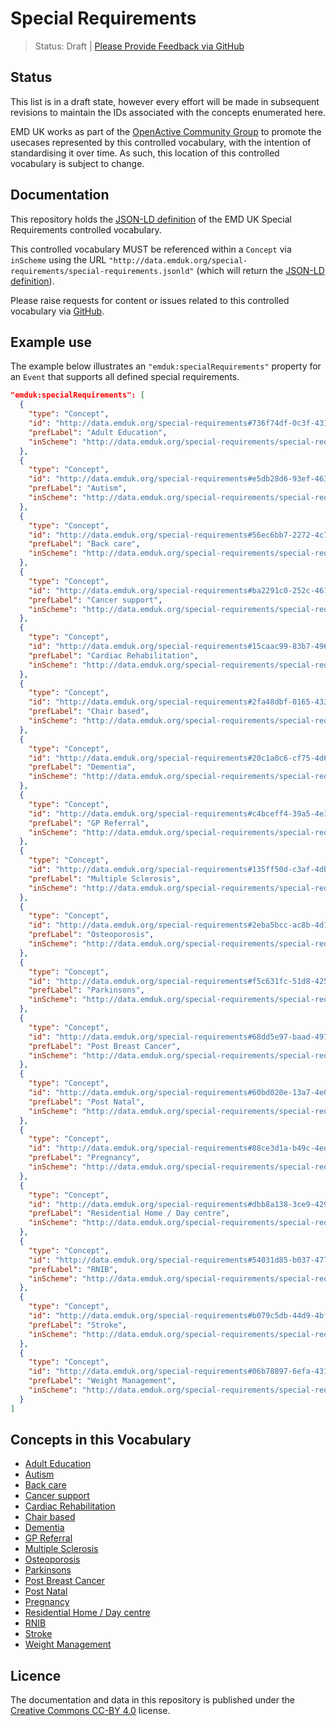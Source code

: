 # Special Requirements

> Status: Draft | [Please Provide Feedback via GitHub](https://github.com/emduk/special-requirements/issues)

## Status

This list is in a draft state, however every effort will be made in subsequent revisions to maintain the IDs associated with the concepts enumerated here.

EMD UK works as part of the [OpenActive Community Group](https://www.w3.org/community/openactive) to promote the usecases represented by this controlled vocabulary, with the intention of standardising it over time. As such, this location of this controlled vocabulary is subject to change.

## Documentation

This repository holds the [JSON-LD definition](http://data.emduk.org/special-requirements/special-requirements.jsonld) of the EMD UK Special Requirements controlled vocabulary.

This controlled vocabulary MUST be referenced within a `Concept` via `inScheme` using the URL `"http://data.emduk.org/special-requirements/special-requirements.jsonld"` (which will return the [JSON-LD definition](http://data.emduk.org/special-requirements/special-requirements.jsonld)).

Please raise requests for content or issues related to this controlled vocabulary via [GitHub](https://github.com/emduk/special-requirements/issues). 

## Example use

The example below illustrates an `"emduk:specialRequirements"` property for an `Event` that supports all defined special requirements.

```json
"emduk:specialRequirements": [
  {
    "type": "Concept",
    "id": "http://data.emduk.org/special-requirements#736f74df-0c3f-4314-9bd5-eec6b9c2f34f",
    "prefLabel": "Adult Education",
    "inScheme": "http://data.emduk.org/special-requirements/special-requirements.jsonld"
  },
  {
    "type": "Concept",
    "id": "http://data.emduk.org/special-requirements#e5db28d6-93ef-463e-8626-f143f55f619c",
    "prefLabel": "Autism",
    "inScheme": "http://data.emduk.org/special-requirements/special-requirements.jsonld"
  },
  {
    "type": "Concept",
    "id": "http://data.emduk.org/special-requirements#56ec6bb7-2272-4c7b-970f-d1af7bf94269",
    "prefLabel": "Back care",
    "inScheme": "http://data.emduk.org/special-requirements/special-requirements.jsonld"
  },
  {
    "type": "Concept",
    "id": "http://data.emduk.org/special-requirements#ba2291c0-252c-4616-a2a0-4863cb04cd25",
    "prefLabel": "Cancer support",
    "inScheme": "http://data.emduk.org/special-requirements/special-requirements.jsonld"
  },
  {
    "type": "Concept",
    "id": "http://data.emduk.org/special-requirements#15caac99-83b7-4963-8ec0-183050779a3d",
    "prefLabel": "Cardiac Rehabilitation",
    "inScheme": "http://data.emduk.org/special-requirements/special-requirements.jsonld"
  },
  {
    "type": "Concept",
    "id": "http://data.emduk.org/special-requirements#2fa48dbf-0165-433c-9b15-604afb5248b3",
    "prefLabel": "Chair based",
    "inScheme": "http://data.emduk.org/special-requirements/special-requirements.jsonld"
  },
  {
    "type": "Concept",
    "id": "http://data.emduk.org/special-requirements#20c1a0c6-cf75-4d6a-b7c3-3c083ec46ce0",
    "prefLabel": "Dementia",
    "inScheme": "http://data.emduk.org/special-requirements/special-requirements.jsonld"
  },
  {
    "type": "Concept",
    "id": "http://data.emduk.org/special-requirements#c4bceff4-39a5-4e39-b16a-873ed79bc498",
    "prefLabel": "GP Referral",
    "inScheme": "http://data.emduk.org/special-requirements/special-requirements.jsonld"
  },
  {
    "type": "Concept",
    "id": "http://data.emduk.org/special-requirements#135ff50d-c3af-4db2-a491-b68070874d21",
    "prefLabel": "Multiple Sclerosis",
    "inScheme": "http://data.emduk.org/special-requirements/special-requirements.jsonld"
  },
  {
    "type": "Concept",
    "id": "http://data.emduk.org/special-requirements#2eba5bcc-ac8b-4d1b-beeb-d62bb10e7a0d",
    "prefLabel": "Osteoporosis",
    "inScheme": "http://data.emduk.org/special-requirements/special-requirements.jsonld"
  },
  {
    "type": "Concept",
    "id": "http://data.emduk.org/special-requirements#f5c631fc-51d8-4252-89c4-e5a6e17bbfd9",
    "prefLabel": "Parkinsons",
    "inScheme": "http://data.emduk.org/special-requirements/special-requirements.jsonld"
  },
  {
    "type": "Concept",
    "id": "http://data.emduk.org/special-requirements#68dd5e97-baad-497f-8da4-4c3bcb8ca1a4",
    "prefLabel": "Post Breast Cancer",
    "inScheme": "http://data.emduk.org/special-requirements/special-requirements.jsonld"
  },
  {
    "type": "Concept",
    "id": "http://data.emduk.org/special-requirements#60bd020e-13a7-4e00-890e-89d6ad157083",
    "prefLabel": "Post Natal",
    "inScheme": "http://data.emduk.org/special-requirements/special-requirements.jsonld"
  },
  {
    "type": "Concept",
    "id": "http://data.emduk.org/special-requirements#88ce3d1a-b49c-4edc-a24e-8c3a29dbc4f3",
    "prefLabel": "Pregnancy",
    "inScheme": "http://data.emduk.org/special-requirements/special-requirements.jsonld"
  },
  {
    "type": "Concept",
    "id": "http://data.emduk.org/special-requirements#dbb8a138-3ce9-4298-9e51-9f9011d8f6e4",
    "prefLabel": "Residential Home / Day centre",
    "inScheme": "http://data.emduk.org/special-requirements/special-requirements.jsonld"
  },
  {
    "type": "Concept",
    "id": "http://data.emduk.org/special-requirements#54031d85-b037-477d-98c4-2739d0e6ef44",
    "prefLabel": "RNIB",
    "inScheme": "http://data.emduk.org/special-requirements/special-requirements.jsonld"
  },
  {
    "type": "Concept",
    "id": "http://data.emduk.org/special-requirements#b079c5db-44d9-4bf5-936d-8ac0b1ea31e7",
    "prefLabel": "Stroke",
    "inScheme": "http://data.emduk.org/special-requirements/special-requirements.jsonld"
  },
  {
    "type": "Concept",
    "id": "http://data.emduk.org/special-requirements#06b78897-6efa-431f-b76b-382de3a6b05f",
    "prefLabel": "Weight Management",
    "inScheme": "http://data.emduk.org/special-requirements/special-requirements.jsonld"
  }
]
```

## Concepts in this Vocabulary

- [Adult Education](http://data.emduk.org/special-requirements#736f74df-0c3f-4314-9bd5-eec6b9c2f34f)
- [Autism](http://data.emduk.org/special-requirements#e5db28d6-93ef-463e-8626-f143f55f619c)
- [Back care](http://data.emduk.org/special-requirements#56ec6bb7-2272-4c7b-970f-d1af7bf94269)
- [Cancer support](http://data.emduk.org/special-requirements#ba2291c0-252c-4616-a2a0-4863cb04cd25)
- [Cardiac Rehabilitation](http://data.emduk.org/special-requirements#15caac99-83b7-4963-8ec0-183050779a3d)
- [Chair based](http://data.emduk.org/special-requirements#2fa48dbf-0165-433c-9b15-604afb5248b3)
- [Dementia](http://data.emduk.org/special-requirements#20c1a0c6-cf75-4d6a-b7c3-3c083ec46ce0)
- [GP Referral](http://data.emduk.org/special-requirements#c4bceff4-39a5-4e39-b16a-873ed79bc498)
- [Multiple Sclerosis](http://data.emduk.org/special-requirements#135ff50d-c3af-4db2-a491-b68070874d21)
- [Osteoporosis](http://data.emduk.org/special-requirements#2eba5bcc-ac8b-4d1b-beeb-d62bb10e7a0d)
- [Parkinsons](http://data.emduk.org/special-requirements#f5c631fc-51d8-4252-89c4-e5a6e17bbfd9)
- [Post Breast Cancer](http://data.emduk.org/special-requirements#68dd5e97-baad-497f-8da4-4c3bcb8ca1a4)
- [Post Natal](http://data.emduk.org/special-requirements#60bd020e-13a7-4e00-890e-89d6ad157083)
- [Pregnancy](http://data.emduk.org/special-requirements#88ce3d1a-b49c-4edc-a24e-8c3a29dbc4f3)
- [Residential Home / Day centre](http://data.emduk.org/special-requirements#dbb8a138-3ce9-4298-9e51-9f9011d8f6e4)
- [RNIB](http://data.emduk.org/special-requirements#54031d85-b037-477d-98c4-2739d0e6ef44)
- [Stroke](http://data.emduk.org/special-requirements#b079c5db-44d9-4bf5-936d-8ac0b1ea31e7)
- [Weight Management](http://data.emduk.org/special-requirements#06b78897-6efa-431f-b76b-382de3a6b05f)


## Licence

The documentation and data in this repository is published under the [Creative Commons CC-BY 4.0](https://creativecommons.org/licenses/by/4.0/) license.

